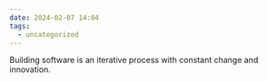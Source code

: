 ```yaml
---
date: 2024-02-07 14:04
tags:
  - uncategorized
---
```


Building software is an iterative process with constant change and innovation. 